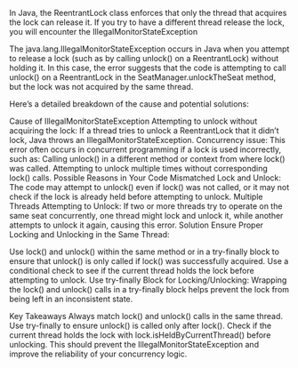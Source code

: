 In Java, the ReentrantLock class enforces that only the thread that acquires the lock can release it. If you try to have a different thread release the lock, you will encounter the IllegalMonitorStateException

The java.lang.IllegalMonitorStateException occurs in Java when you attempt to release a lock (such as by calling unlock() on a ReentrantLock) without holding it. In this case, the error suggests that the code is attempting to call unlock() on a ReentrantLock in the SeatManager.unlockTheSeat method, but the lock was not acquired by the same thread.

Here’s a detailed breakdown of the cause and potential solutions:

Cause of IllegalMonitorStateException
Attempting to unlock without acquiring the lock: If a thread tries to unlock a ReentrantLock that it didn’t lock, Java throws an IllegalMonitorStateException.
Concurrency issue: This error often occurs in concurrent programming if a lock is used incorrectly, such as:
Calling unlock() in a different method or context from where lock() was called.
Attempting to unlock multiple times without corresponding lock() calls.
Possible Reasons in Your Code
Mismatched Lock and Unlock: The code may attempt to unlock() even if lock() was not called, or it may not check if the lock is already held before attempting to unlock.
Multiple Threads Attempting to Unlock: If two or more threads try to operate on the same seat concurrently, one thread might lock and unlock it, while another attempts to unlock it again, causing this error.
Solution
Ensure Proper Locking and Unlocking in the Same Thread:

Use lock() and unlock() within the same method or in a try-finally block to ensure that unlock() is only called if lock() was successfully acquired.
Use a conditional check to see if the current thread holds the lock before attempting to unlock.
Use try-finally Block for Locking/Unlocking: Wrapping the lock() and unlock() calls in a try-finally block helps prevent the lock from being left in an inconsistent state.

Key Takeaways
Always match lock() and unlock() calls in the same thread.
Use try-finally to ensure unlock() is called only after lock().
Check if the current thread holds the lock with lock.isHeldByCurrentThread() before unlocking.
This should prevent the IllegalMonitorStateException and improve the reliability of your concurrency logic.